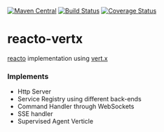 [![Maven Central](https://maven-badges.herokuapp.com/maven-central/net.soundvibe/reacto-vertx/badge.svg)](https://maven-badges.herokuapp.com/maven-central/net.soundvibe/reacto-vertx)
[![Build Status](https://travis-ci.org/soundvibe/reacto-vertx.png)](https://travis-ci.org/soundvibe/reacto-vertx)
[![Coverage Status](https://codecov.io/github/soundvibe/reacto-vertx/coverage.svg?branch=develop)](https://codecov.io/github/soundvibe/reacto-vertx?branch=develop)

# reacto-vertx
[reacto](https://github.com/soundvibe/reacto) implementation using [vert.x](http://vertx.io)

### Implements
* Http Server
* Service Registry using different back-ends
* Command Handler through WebSockets
* SSE handler
* Supervised Agent Verticle
